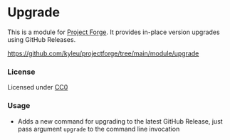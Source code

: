 # Upgrade

This is a module for [Project Forge](https://projectforge.dev). It provides in-place version upgrades using GitHub Releases.

https://github.com/kyleu/projectforge/tree/main/module/upgrade

### License

Licensed under [CC0](https://creativecommons.org/publicdomain/zero/1.0)

### Usage

- Adds a new command for upgrading to the latest GitHub Release, just pass argument `upgrade` to the command line invocation
